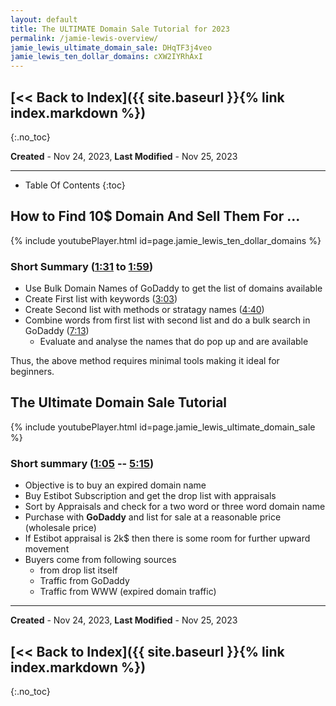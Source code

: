 ```yaml
---
layout: default
title: The ULTIMATE Domain Sale Tutorial for 2023
permalink: /jamie-lewis-overview/
jamie_lewis_ultimate_domain_sale: DHqTF3j4veo
jamie_lewis_ten_dollar_domains: cXW2IYRhAxI
---
```


## [<< Back to Index]({{ site.baseurl }}{% link index.markdown %})
{:.no_toc}

**Created** - Nov 24, 2023, **Last Modified** - Nov 25, 2023

------

* Table Of Contents
{:toc}

## How to Find 10$ Domain And Sell Them For ...

{% include youtubePlayer.html id=page.jamie_lewis_ten_dollar_domains %}

### Short Summary ([1:31](https://www.youtube.com/watch?v=cXW2IYRhAxI&t=91s) to [1:59](https://www.youtube.com/watch?v=cXW2IYRhAxI&t=119s))
+ Use Bulk Domain Names of GoDaddy to get the list of domains available
+ Create First list with keywords ([3:03](https://www.youtube.com/watch?v=cXW2IYRhAxI&t=183s))
+ Create Second list with methods or stratagy names ([4:40](https://www.youtube.com/watch?v=cXW2IYRhAxI&t=280s))
+ Combine words from first list with second list and do a bulk search in GoDaddy ([7:13](https://www.youtube.com/watch?v=cXW2IYRhAxI&t=433s))
  + Evaluate and analyse the names that do pop up and are available

Thus, the above method requires minimal tools making it ideal for beginners.

## The Ultimate Domain Sale Tutorial

{% include youtubePlayer.html id=page.jamie_lewis_ultimate_domain_sale %}
	
### Short summary ([1:05](https://www.youtube.com/watch?v=DHqTF3j4veo&t=65s) -- [5:15](https://www.youtube.com/watch?v=DHqTF3j4veo&t=315s))
+ Objective is to buy an expired domain name
+ Buy Estibot Subscription and get the drop list with appraisals
+ Sort by Appraisals and check for a two word or three word domain name
+ Purchase with **GoDaddy** and list for sale at a reasonable price (wholesale price)
+ If Estibot appraisal is 2k$ then there is some room for further upward movement
+ Buyers come from following sources
  + from drop list itself
  + Traffic from GoDaddy
  + Traffic from WWW (expired domain traffic)
  

-----

**Created** - Nov 24, 2023, **Last Modified** - Nov 25, 2023
## [<< Back to Index]({{ site.baseurl }}{% link index.markdown %})
{:.no_toc}
